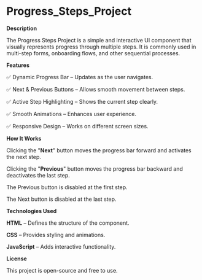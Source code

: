 # Progress_Steps_Project
**Description**

The Progress Steps Project is a simple and interactive UI component that visually represents progress through multiple steps. It is commonly used in multi-step forms, onboarding flows, and other sequential processes.

**Features**

✅ Dynamic Progress Bar – Updates as the user navigates.

✅ Next & Previous Buttons – Allows smooth movement between steps.

✅ Active Step Highlighting – Shows the current step clearly.

✅ Smooth Animations – Enhances user experience.

✅ Responsive Design – Works on different screen sizes.

**How It Works**

Clicking the "**Next**" button moves the progress bar forward and activates the next step.

Clicking the "**Previous**" button moves the progress bar backward and deactivates the last step.

The Previous button is disabled at the first step.

The Next button is disabled at the last step.

**Technologies Used**

**HTML** – Defines the structure of the component.

**CSS** – Provides styling and animations.

**JavaScript** – Adds interactive functionality.

**License**

This project is open-source and free to use.
